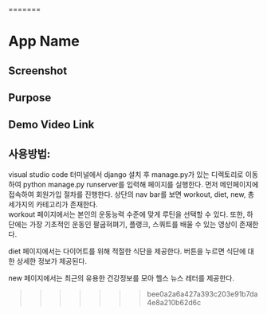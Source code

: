 
=======
# App Name

## Screenshot

## Purpose

## Demo Video Link

## 사용방법: 
 visual studio code 터미널에서 django 설치 후 manage.py가 있는 디렉토리로 이동하여 python manage.py runserver를 입력해 페이지를 실행한다. 먼저 메인페이지에 접속하여 회원가입 절차를 진행한다. 상단의 nav bar를 보면 workout, diet, new, 총 세가지의 카테고리가 존재한다.   
 workout 페이지에서는 본인의 운동능력 수준에 맞게 루틴을 선택할 수 있다. 또한, 하단에는 가장 기초적인 운동인 팔굽혀펴기, 플랭크, 스쿼트를 배울 수 있는 영상이 존재한다.  
 
 diet 페이지에서는 다이어트를 위해 적절한 식단을 제공한다. 버튼을 누르면 식단에 대한 상세한 정보가 제공된다.  
 
 new 페이지에서는 최근의 유용한 건강정보를 모아 헬스 뉴스 레터를 제공한다.  

>>>>>>> bee0a2a6a427a393c203e91b7da4e8a210b62d6c

